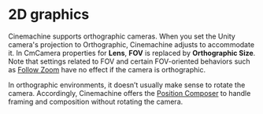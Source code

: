 # 2D graphics

Cinemachine supports orthographic cameras. When you set the Unity camera's projection to Orthographic, Cinemachine adjusts to accommodate it. In CmCamera properties for __Lens__, __FOV__ is replaced by __Orthographic Size__. Note that settings related to FOV and certain FOV-oriented behaviors such as [Follow Zoom](CinemachineFollowZoom.md) have no effect if the camera is orthographic.

In orthographic environments, it doesn’t usually make sense to rotate the camera. Accordingly, Cinemachine offers the [Position Composer](CinemachinePositionComposer.md) to handle framing and composition without rotating the camera.

